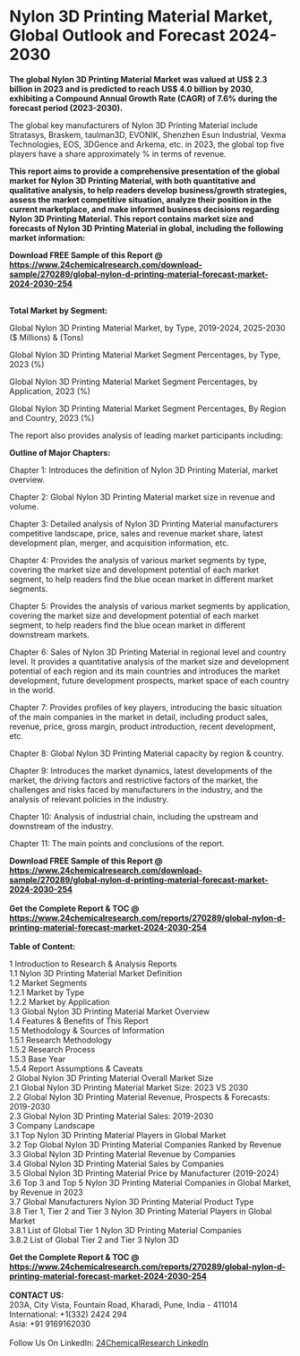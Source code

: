 <h1>Nylon 3D Printing Material Market, Global Outlook and Forecast 2024-2030</h1><p><strong>The global Nylon 3D Printing Material Market was valued at US$ 2.3 billion in 2023 and is predicted to reach US$ 4.0 billion by 2030, exhibiting a Compound Annual Growth Rate (CAGR) of 7.6% during the forecast period (2023-2030).</strong></p><p>
The global key manufacturers of Nylon 3D Printing Material include Stratasys, Braskem, taulman3D, EVONIK, Shenzhen Esun Industrial, Vexma Technologies, EOS, 3DGence and Arkema, etc. in 2023, the global top five players have a share approximately % in terms of revenue.</p><p>
<strong>This report aims to provide a comprehensive presentation of the global market for Nylon 3D Printing Material, with both quantitative and qualitative analysis, to help readers develop business/growth strategies, assess the market competitive situation, analyze their position in the current marketplace, and make informed business decisions regarding Nylon 3D Printing Material. This report contains market size and forecasts of Nylon 3D Printing Material in global, including the following market information:</strong></p><div><b>Download FREE Sample of this Report @ 
            <a href="https://www.24chemicalresearch.com/download-sample/270289/global-nylon-d-printing-material-forecast-market-2024-2030-254">
            https://www.24chemicalresearch.com/download-sample/270289/global-nylon-d-printing-material-forecast-market-2024-2030-254</a></b></div><br><p>
</p><p>
<strong>Total Market by Segment:</strong></p><p>
Global Nylon 3D Printing Material Market, by Type, 2019-2024, 2025-2030 ($ Millions) &amp; (Tons)</p><p>
Global Nylon 3D Printing Material Market Segment Percentages, by Type, 2023 (%)</p><p>
</p><p>
Global Nylon 3D Printing Material Market Segment Percentages, by Application, 2023 (%)</p><p>
</p><p>
Global Nylon 3D Printing Material Market Segment Percentages, By Region and Country, 2023 (%)</p><p>
</p><p>
The report also provides analysis of leading market participants including:</p><p>
</p><p>
</p><p>
</p><p><strong>Outline of Major Chapters:</strong></p><p>
</p><p>Chapter 1: Introduces the definition of Nylon 3D Printing Material, market overview.</p><p>
Chapter 2: Global Nylon 3D Printing Material market size in revenue and volume.</p><p>
Chapter 3: Detailed analysis of Nylon 3D Printing Material manufacturers competitive landscape, price, sales and revenue market share, latest development plan, merger, and acquisition information, etc.</p><p>
Chapter 4: Provides the analysis of various market segments by type, covering the market size and development potential of each market segment, to help readers find the blue ocean market in different market segments.</p><p>
Chapter 5: Provides the analysis of various market segments by application, covering the market size and development potential of each market segment, to help readers find the blue ocean market in different downstream markets.</p><p>
Chapter 6: Sales of Nylon 3D Printing Material in regional level and country level. It provides a quantitative analysis of the market size and development potential of each region and its main countries and introduces the market development, future development prospects, market space of each country in the world.</p><p>
Chapter 7: Provides profiles of key players, introducing the basic situation of the main companies in the market in detail, including product sales, revenue, price, gross margin, product introduction, recent development, etc.</p><p>
Chapter 8: Global Nylon 3D Printing Material capacity by region &amp; country.</p><p>
Chapter 9: Introduces the market dynamics, latest developments of the market, the driving factors and restrictive factors of the market, the challenges and risks faced by manufacturers in the industry, and the analysis of relevant policies in the industry.</p><p>
Chapter 10: Analysis of industrial chain, including the upstream and downstream of the industry.</p><p>
Chapter 11: The main points and conclusions of the report.</p><div><b>Download FREE Sample of this Report @ 
            <a href="https://www.24chemicalresearch.com/download-sample/270289/global-nylon-d-printing-material-forecast-market-2024-2030-254">
            https://www.24chemicalresearch.com/download-sample/270289/global-nylon-d-printing-material-forecast-market-2024-2030-254</a></b></div><br><div><b>Get the Complete Report & TOC @ 
            <a href="https://www.24chemicalresearch.com/reports/270289/global-nylon-d-printing-material-forecast-market-2024-2030-254">
            https://www.24chemicalresearch.com/reports/270289/global-nylon-d-printing-material-forecast-market-2024-2030-254</a></b></div><br>
            <b>Table of Content:</b><p>1 Introduction to Research & Analysis Reports<br />
    1.1 Nylon 3D Printing Material Market Definition<br />
    1.2 Market Segments<br />
        1.2.1 Market by Type<br />
        1.2.2 Market by Application<br />
    1.3 Global Nylon 3D Printing Material Market Overview<br />
    1.4 Features & Benefits of This Report<br />
    1.5 Methodology & Sources of Information<br />
        1.5.1 Research Methodology<br />
        1.5.2 Research Process<br />
        1.5.3 Base Year<br />
        1.5.4 Report Assumptions & Caveats<br />
2 Global Nylon 3D Printing Material Overall Market Size<br />
    2.1 Global Nylon 3D Printing Material Market Size: 2023 VS 2030<br />
    2.2 Global Nylon 3D Printing Material Revenue, Prospects & Forecasts: 2019-2030<br />
    2.3 Global Nylon 3D Printing Material Sales: 2019-2030<br />
3 Company Landscape<br />
    3.1 Top Nylon 3D Printing Material Players in Global Market<br />
    3.2 Top Global Nylon 3D Printing Material Companies Ranked by Revenue<br />
    3.3 Global Nylon 3D Printing Material Revenue by Companies<br />
    3.4 Global Nylon 3D Printing Material Sales by Companies<br />
    3.5 Global Nylon 3D Printing Material Price by Manufacturer (2019-2024)<br />
    3.6 Top 3 and Top 5 Nylon 3D Printing Material Companies in Global Market, by Revenue in 2023<br />
    3.7 Global Manufacturers Nylon 3D Printing Material Product Type<br />
    3.8 Tier 1, Tier 2 and Tier 3 Nylon 3D Printing Material Players in Global Market<br />
        3.8.1 List of Global Tier 1 Nylon 3D Printing Material Companies<br />
        3.8.2 List of Global Tier 2 and Tier 3 Nylon 3D </p><div><b>Get the Complete Report & TOC @ 
            <a href="https://www.24chemicalresearch.com/reports/270289/global-nylon-d-printing-material-forecast-market-2024-2030-254">
            https://www.24chemicalresearch.com/reports/270289/global-nylon-d-printing-material-forecast-market-2024-2030-254</a></b></div><br><b>CONTACT US:</b><br>
            203A, City Vista, Fountain Road, Kharadi, Pune, India - 411014<br>
            International: +1(332) 2424 294<br>
            Asia: +91 9169162030 <br><br>
            Follow Us On LinkedIn: <a href="https://www.linkedin.com/company/24chemicalresearch/">24ChemicalResearch LinkedIn</a>